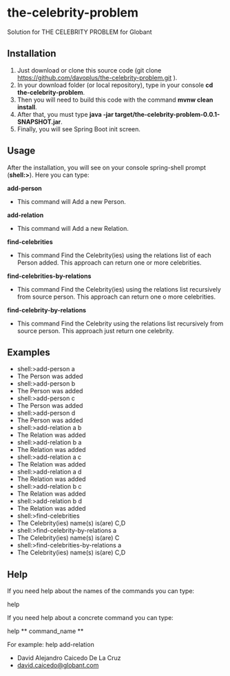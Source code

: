 # the-celebrity-problem
Solution for THE CELEBRITY PROBLEM for Globant

## Installation
1. Just download or clone this source code (git clone https://github.com/davoplus/the-celebrity-problem.git ). 
1. In your download folder (or local repository), type in your console **cd the-celebrity-problem**.
1. Then you will need to build this code with the command **mvnw clean install**.
1. After that, you must type **java -jar target/the-celebrity-problem-0.0.1-SNAPSHOT.jar**.
1. Finally, you will see Spring Boot init screen.

## Usage
After the installation, you will see on your console spring-shell prompt (**shell:>**).
Here you can type:

**add-person**
* This command will Add a new Person.

**add-relation**
* This command will Add a new Relation.

**find-celebrities**
* This command Find the Celebrity(ies) using the relations list of each Person added. This approach can return one or more celebrities.

**find-celebrities-by-relations**
* This command Find the Celebrity(ies) using the relations list recursively from source person. This approach can return one o more celebrities.

**find-celebrity-by-relations**
* This command Find the Celebrity using the relations list recursively from source person. This approach just return one celebrity.

## Examples
* shell:>add-person a
* The Person was added
* shell:>add-person b
* The Person was added
* shell:>add-person c
* The Person was added
* shell:>add-person d
* The Person was added
* shell:>add-relation a b
* The Relation was added
* shell:>add-relation b a
* The Relation was added
* shell:>add-relation a c
* The Relation was added
* shell:>add-relation a d
* The Relation was added
* shell:>add-relation b c
* The Relation was added
* shell:>add-relation b d
* The Relation was added
* shell:>find-celebrities
* The Celebrity(ies) name(s) is(are) C,D
* shell:>find-celebrity-by-relations a
* The Celebrity(ies) name(s) is(are) C
* shell:>find-celebrities-by-relations a
* The Celebrity(ies) name(s) is(are) C,D

## Help
If you need help about the names of the commands you can type:

help

If you need help about a concrete command you can type:

help ** command_name **

For example: help add-relation

* David Alejandro Caicedo De La Cruz
* david.caicedo@globant.com